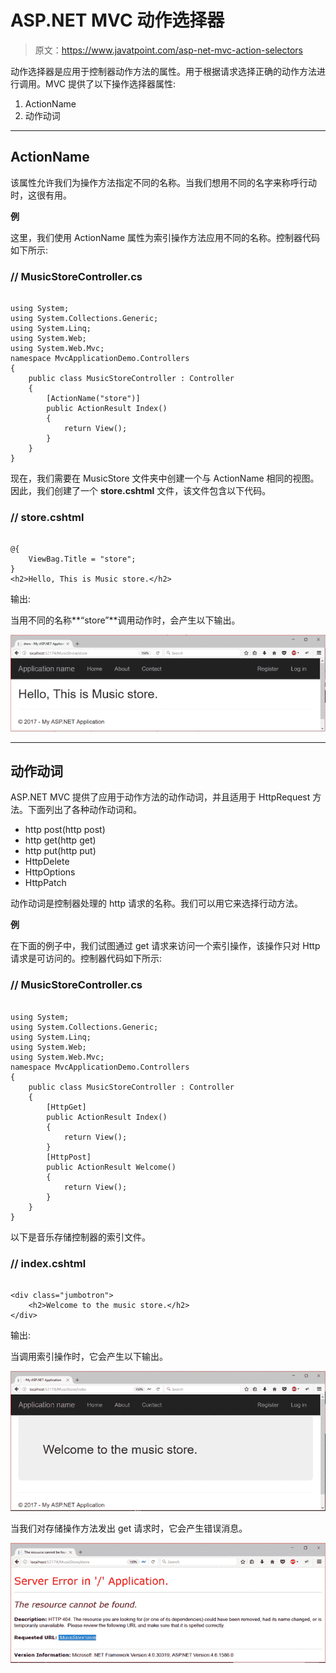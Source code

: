 # ASP.NET MVC 动作选择器

> 原文：<https://www.javatpoint.com/asp-net-mvc-action-selectors>

动作选择器是应用于控制器动作方法的属性。用于根据请求选择正确的动作方法进行调用。MVC 提供了以下操作选择器属性:

1.  ActionName
2.  动作动词

* * *

## ActionName

该属性允许我们为操作方法指定不同的名称。当我们想用不同的名字来称呼行动时，这很有用。

**例**

这里，我们使用 ActionName 属性为索引操作方法应用不同的名称。控制器代码如下所示:

### // MusicStoreController.cs

```

using System;
using System.Collections.Generic;
using System.Linq;
using System.Web;
using System.Web.Mvc;
namespace MvcApplicationDemo.Controllers
{
    public class MusicStoreController : Controller
    {
        [ActionName("store")]
        public ActionResult Index()
        {
            return View();
        }
    }
}

```

现在，我们需要在 MusicStore 文件夹中创建一个与 ActionName 相同的视图。因此，我们创建了一个 **store.cshtml** 文件，该文件包含以下代码。

### // store.cshtml

```

@{
    ViewBag.Title = "store";
}
<h2>Hello, This is Music store.</h2>

```

输出:

当用不同的名称**“store”**调用动作时，会产生以下输出。

![ASP Action 1](img/de28558b072e023eb16879236ead9b05.png)

* * *

## 动作动词

ASP.NET MVC 提供了应用于动作方法的动作动词，并且适用于 HttpRequest 方法。下面列出了各种动作动词和。

*   http post(http post)
*   http get(http get)
*   http put(http put)
*   HttpDelete
*   HttpOptions
*   HttpPatch

动作动词是控制器处理的 http 请求的名称。我们可以用它来选择行动方法。

**例**

在下面的例子中，我们试图通过 get 请求来访问一个索引操作，该操作只对 Http 请求是可访问的。控制器代码如下所示:

### // MusicStoreController.cs

```

using System;
using System.Collections.Generic;
using System.Linq;
using System.Web;
using System.Web.Mvc;
namespace MvcApplicationDemo.Controllers
{
    public class MusicStoreController : Controller
    {
        [HttpGet]
        public ActionResult Index()
        {
            return View();
        }
        [HttpPost]
        public ActionResult Welcome()
        {
            return View();
        }
    }
}

```

以下是音乐存储控制器的索引文件。

### // index.cshtml

```

<div class="jumbotron">
    <h2>Welcome to the music store.</h2>
</div>

```

输出:

当调用索引操作时，它会产生以下输出。

![ASP Action 2](img/08e87e5ec8c6c1d6b9103c08e38a34d3.png)

当我们对存储操作方法发出 get 请求时，它会产生错误消息。

![ASP Action 3](img/d58f8591395754562722eb5d4f54dd67.png)